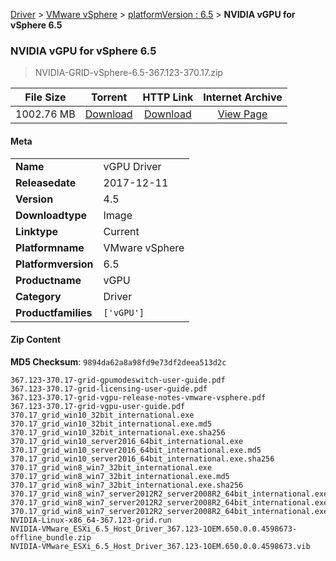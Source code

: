 
[Driver](/README.md)  >  [VMware vSphere](/index/Driver/VMware_vSphere.md)  >  [platformVersion : 6.5](/index/Driver/VMware_vSphere/6.5.md)  >  **NVIDIA vGPU for vSphere 6.5**


###    NVIDIA vGPU for vSphere 6.5

> NVIDIA-GRID-vSphere-6.5-367.123-370.17.zip   


| **File Size** | **Torrent**  | **HTTP Link** | **Internet Archive** |
|:-------------:|:------------:|:-------------:|:--------------------:|
| 1002.76 MB |  [Download](https://archive.org/download/nvgpu_NVIDIA-GRID-vSphere-6.5-367.123-370.17.zip_fpzs9swd/nvgpu_NVIDIA-GRID-vSphere-6.5-367.123-370.17.zip_fpzs9swd_archive.torrent)       | [Download](https://archive.org/compress/nvgpu_NVIDIA-GRID-vSphere-6.5-367.123-370.17.zip_fpzs9swd) | [View Page](https://archive.org/details/nvgpu_NVIDIA-GRID-vSphere-6.5-367.123-370.17.zip_fpzs9swd)       |

#### Meta

<table>
<tr><td><strong>Name</strong></td><td>vGPU Driver</td></tr>
<tr><td><strong>Releasedate</strong></td><td>2017-12-11</td></tr>
<tr><td><strong>Version</strong></td><td>4.5</td></tr>
<tr><td><strong>Downloadtype</strong></td><td>Image</td></tr>
<tr><td><strong>Linktype</strong></td><td>Current</td></tr>
<tr><td><strong>Platformname</strong></td><td>VMware vSphere</td></tr>
<tr><td><strong>Platformversion</strong></td><td>6.5</td></tr>
<tr><td><strong>Productname</strong></td><td>vGPU</td></tr>
<tr><td><strong>Category</strong></td><td>Driver</td></tr>
<tr><td><strong>Productfamilies</strong></td><td><code>['vGPU']</code></td></tr>
</table>

#### Zip Content

**MD5 Checksum**: `9894da62a8a98fd9e73df2deea513d2c`

```text
367.123-370.17-grid-gpumodeswitch-user-guide.pdf
367.123-370.17-grid-licensing-user-guide.pdf
367.123-370.17-grid-vgpu-release-notes-vmware-vsphere.pdf
367.123-370.17-grid-vgpu-user-guide.pdf
370.17_grid_win10_32bit_international.exe
370.17_grid_win10_32bit_international.exe.md5
370.17_grid_win10_32bit_international.exe.sha256
370.17_grid_win10_server2016_64bit_international.exe
370.17_grid_win10_server2016_64bit_international.exe.md5
370.17_grid_win10_server2016_64bit_international.exe.sha256
370.17_grid_win8_win7_32bit_international.exe
370.17_grid_win8_win7_32bit_international.exe.md5
370.17_grid_win8_win7_32bit_international.exe.sha256
370.17_grid_win8_win7_server2012R2_server2008R2_64bit_international.exe
370.17_grid_win8_win7_server2012R2_server2008R2_64bit_international.exe.md5
370.17_grid_win8_win7_server2012R2_server2008R2_64bit_international.exe.sha256
NVIDIA-Linux-x86_64-367.123-grid.run
NVIDIA-VMware_ESXi_6.5_Host_Driver_367.123-1OEM.650.0.0.4598673-offline_bundle.zip
NVIDIA-VMware_ESXi_6.5_Host_Driver_367.123-1OEM.650.0.0.4598673.vib
```